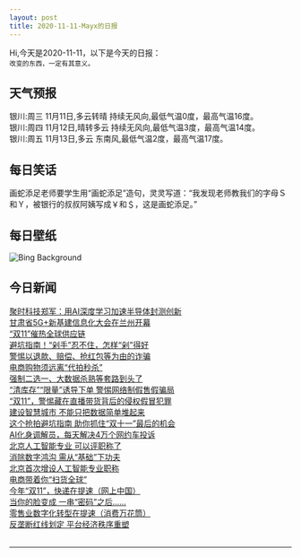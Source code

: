 ```yaml
---
layout: post
title: 2020-11-11-Mayx的日报
---
```


Hi,今天是2020-11-11，以下是今天的日报：<br><small>
改变的东西，一定有其意义。</small><!--more-->
## 天气预报
银川:周三 11月11日,多云转晴 持续无风向,最低气温0度，最高气温16度。<br>银川:周四 11月12日,晴转多云 持续无风向,最低气温3度，最高气温14度。<br>银川:周五 11月13日,多云 东南风,最低气温2度，最高气温17度。
## 每日笑话
画蛇添足老师要学生用“画蛇添足”造句，灵灵写道：“我发现老师教我们的字母Ｓ和Ｙ，被银行的叔叔阿姨写成￥和＄，这是画蛇添足。”
## 每日壁纸
![Bing Background](https://cn.bing.com/th?id=OHR.LakotaBadlands_EN-US4467743045_1920x1080.jpg&rf=LaDigue_1920x1080.jpg&pid=hp "Badlands National Park, South Dakota (© Dennis Frates/Alamy)")
## 今日新闻

[聚时科技郑军：用AI深度学习加速半导体封测创新](http://it.people.com.cn/n1/2020/1111/c1009-31926360.html)   
[甘肃省5G+新基建信息化大会在兰州开幕](http://it.people.com.cn/n1/2020/1111/c1009-31926316.html)   
[“双11”催热全球供应链](http://it.people.com.cn/n1/2020/1111/c1009-31926462.html)   
[避坑指南！“剁手”忍不住，怎样“剁”得好](http://it.people.com.cn/n1/2020/1111/c1009-31926451.html)   
[警惕以退款、赔偿、抢红包等为由的诈骗](http://it.people.com.cn/n1/2020/1111/c1009-31926446.html)   
[电商购物须远离“代拍秒杀”](http://it.people.com.cn/n1/2020/1111/c1009-31926421.html)   
[强制二选一、大数据杀熟等套路到头了](http://it.people.com.cn/n1/2020/1111/c1009-31926419.html)   
[“清库存”“限量”诱导下单 警惕网络制假售假骗局](http://it.people.com.cn/n1/2020/1111/c1009-31926418.html)   
[“双11”，警惕藏在直播带货背后的侵权假冒犯罪](http://it.people.com.cn/n1/2020/1111/c1009-31926393.html)   
[建设智慧城市 不能只把数据简单堆起来](http://it.people.com.cn/n1/2020/1111/c1009-31926343.html)   
[这个抢拍避坑指南 助你抓住“双十一”最后的机会](http://it.people.com.cn/n1/2020/1111/c1009-31926329.html)   
[AI化身调解员，每天解决4万个网约车投诉](http://it.people.com.cn/n1/2020/1111/c1009-31926323.html)   
[北京人工智能专业 可以评职称了](http://it.people.com.cn/n1/2020/1111/c1009-31926312.html)   
[消除数字鸿沟 需从“基础”下功夫](http://it.people.com.cn/n1/2020/1111/c1009-31926322.html)   
[北京首次增设人工智能专业职称](http://it.people.com.cn/n1/2020/1111/c1009-31926543.html)   
[电商带着你“扫货全球”](http://it.people.com.cn/n1/2020/1111/c1009-31926541.html)   
[今年“双11”，快递在提速（网上中国）](http://it.people.com.cn/n1/2020/1111/c1009-31926540.html)   
[当你的脸变成 一串“密码”之后……](http://it.people.com.cn/n1/2020/1111/c1009-31926310.html)   
[零售业数字化转型在提速（消费万花筒）](http://it.people.com.cn/n1/2020/1111/c1009-31926514.html)   
[反垄断红线划定 平台经济秩序重塑](http://it.people.com.cn/n1/2020/1111/c1009-31926487.html)   
<br />

***

<small></small>
